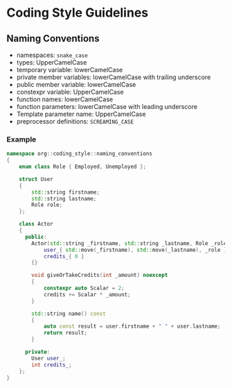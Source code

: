 
# Coding Style Guidelines


## Naming Conventions

- namespaces: `snake_case`
- types: UpperCamelCase
- temporary variable: lowerCamelCase
- private member variables: lowerCamelCase with trailing underscore
- public member variable: lowerCamelCase
- constexpr variable: UpperCamelCase
- function names: lowerCamelCase
- function parameters: lowerCamelCase with leading underscore
- Template parameter name: UpperCamelCase
- preprocessor definitions: `SCREAMING_CASE`

### Example

```cpp
namespace org::coding_style::naming_conventions
{
    enum class Role { Employed, Unemployed };

    struct User
    {
        std::string firstname;
        std::string lastname;
        Role role;
    };

    class Actor
    {
      public:
        Actor(std::string _firstname, std::string _lastname, Role _role) :
            user_{ std::move(_firstname), std::move(_lastname), _role },
            credits_{ 0 }
        {}

        void giveOrTakeCredits(int _amount) noexcept
        {
            constexpr auto Scalar = 2;
            credits += Scalar * _amount;
        }

        std::string name() const
        {
            auto const result = user.firstname + " " + user.lastname;
            return result;
        }

      private:
        User user_;
        int credits_;
    };
}
```
